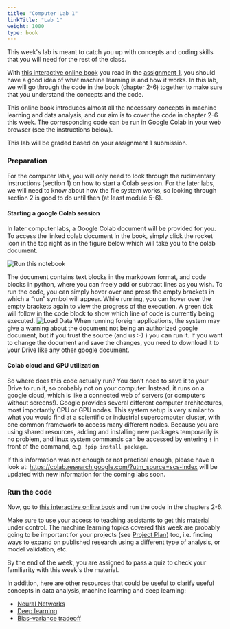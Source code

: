 ```yaml
---
title: "Computer Lab 1"
linkTitle: "Lab 1"
weight: 1000
type: book
---
```

This week's lab is meant to catch you up with concepts and coding skills that you will need for the rest of the class.

With [this interactive online book](https://dmol.pub/ml/introduction.html) you read in the [assignment 1](./assignment-1), you should have a good idea of what machine learning is and how it works. In this lab, we will go through the code in the book (chapter 2-6) together to make sure that you understand the concepts and the code.

This online book introduces almost all the necessary concepts in machine learning and data analysis, and our aim is to cover the code in chapter 2-6 this week. The corresponding code can be run in Google Colab in your web browser (see the instructions below).

This lab will be graded based on your assignment 1 submission.
### Preparation

For the computer labs, you will only need to look through the rudimentary instructions (section 1) on how to start a Colab session. For the later labs, we will need to know about how the file system works, so looking through section 2 is good to do until then (at least module 5-6).

#### Starting a google Colab session

In later computer labs, a Google Colab document will be provided for you. To access the linked colab document in the book, simply click the rocket icon in the top right as in the figure below which will take you to the colab document.

![Run this notebook](../run-this-notebook.png)

The document contains text blocks in the markdown format, and code blocks in python,
where you can freely add or subtract lines as you wish. To run the code, you can simply
hover over and press the empty brackets in which a “run” symbol will appear. While running,
you can hover over the empty brackets again to view the progress of the execution. A green
tick will follow in the code block to show which line of code is currently being executed.
![Load Data](../load-data.png)
When running foreign applications, the system may give a warning about the document not
being an authorized google document, but if you trust the source (and us :-) ) you can run it.
If you want to change the document and save the changes, you need to download it to your
Drive like any other google document.

#### Colab cloud and GPU utilization
So where does this code actually run? You don’t need to save it to your Drive to run it, so
probably not on your computer. Instead, it runs on a google cloud, which is like a connected
web of servers (or computers without screens!). Google provides several different computer
architectures, most importantly CPU or GPU nodes. This system setup is very similar to
what you would find at a scientific or industrial supercomputer cluster, with one common
framework to access many different nodes. Because you are using shared resources,
adding and installing new packages temporarily is no problem, and linux system commands
can be accessed by entering `!` in front of the command, e.g. `!pip install package`.


If this information was not enough or not practical enough, please have a look at:
https://colab.research.google.com/?utm_source=scs-index
will be updated with new information for the coming labs soon.



### Run the code
Now, go to [this interactive online book](https://dmol.pub/ml/introduction.html) and run the code in the chapters 2-6.

Make sure to use your access to teaching assistants to get this material under control. The machine learning topics covered this week are probably going to be important for your projects (see [Project Plan](../project)) too, i.e. finding ways to expand on published research using a different type of analysis, or model validation, etc.

By the end of the week, you are assigned to pass a quiz to check your familiarity with this week's the material.

In addition, here are other resources that could be useful to clarify useful concepts in data analysis, machine learning and deep learning:
- [Neural Networks](https://www.3blue1brown.com/topics/neural-networks)
- [Deep learning](https://www.nature.com/articles/nature14539)
- [Bias–variance tradeoff](https://en.wikipedia.org/wiki/Bias%E2%80%93variance_tradeoff)
